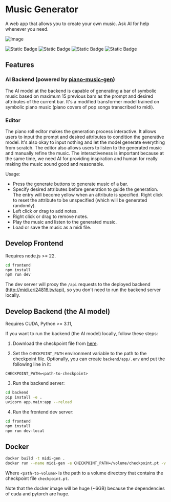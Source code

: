 # Music Generator

A web app that allows you to create your own music. Ask AI for help whenever you need.


![Image](https://i.imgur.com/NPsGTeL.png)

![Static Badge](https://img.shields.io/badge/Vue3-359369) 
![Static Badge](https://img.shields.io/badge/TypeScript-27609e)
![Static Badge](https://img.shields.io/badge/PR-welcome-blue)
![Static Badge](https://img.shields.io/badge/website-http%3A%2F%2Fmidi.eri24816.tw%2F-orange)



## Features

### AI Backend (powered by [piano-music-gen](https://github.com/eri24816/piano-music-gen))
The AI model at the backend is capable of generating a bar of symbolic music based on maximum 15 previous bars as the prompt and desired attributes of the current bar. It's a modified transformer model trained on symbolic piano music (piano covers of pop songs transcribed to midi).

### Editor

The piano roll editor makes the generation process interactive. It allows users to input the prompt and desired attributes to condition the generative model. It's also okay to input nothing and let the model generate everything from scratch. The editor also allows users to listen to the generated music and manually refine the music. The interactiveness is important because at the same time, we need AI for providing inspiration and human for really making the music sound good and reasonable.

Usage:
- Press the generate buttons to generate music of a bar.
- Specify desired attributes before generation to guide the generation. The entry will become yellow when an attribute is specified. Right click to reset the attribute to be unspecified (which will be generated randomly).
- Left click or drag to add notes.
- Right click or drag to remove notes.
- Play the music and listen to the generated music.
- Load or save the music as a midi file.

## Develop Frontend

Requires node.js >= 22.

```bash
cd frontend
npm install
npm run dev
```

The dev server will proxy the `/api` requests to the deployed backend (http://midi.eri24816.tw/api), so you don't need to run the backend server locally.

## Develop Backend (the AI model)

Requires CUDA, Python >= 3.11, 

If you want to run the backend (the AI model) locally, follow these steps:

1. Download the checkpoint file from [here](https://drive.google.com/drive/folders/1319U0Bauntrv5aUrQjSgQ2b6goeJeAOD?usp=sharing).

2. Set the `CHECKPOINT_PATH` environment variable to the path to the checkpoint file. Optionally, you can create `backend/app/.env` and put the following line in it:

```
CHECKPOINT_PATH=<path-to-checkpoint>
```

3. Run the backend server:
```bash
cd backend
pip install -e .
uvicorn app.main:app --reload
```

4. Run the frontend dev server:
```bash
cd frontend
npm install
npm run dev-local
```

## Docker

```bash
docker build -t midi-gen .
docker run --name midi-gen -e CHECKPOINT_PATH=/volume/checkpoint.pt -v <path-to-volume>:/volume -p 8010:8010 --gpus all midi-gen
```

Where `<path-to-volume>` is the path to a volume directory that contains the checkpoint file `checkpoint.pt`.

Note that the docker image will be huge (~6GB) because the dependencies of cuda and pytorch are huge.

